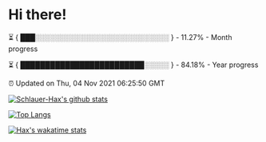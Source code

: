 # Hi there!

⏳ { ███░░░░░░░░░░░░░░░░░░░░░░░░░░░ } - 11.27% - Month progress

⏳ { █████████████████████████░░░░░ } - 84.18% - Year progress

⏰ Updated on Thu, 04 Nov 2021 06:25:50 GMT


[![Schlauer-Hax's github stats](https://github-readme-stats.vercel.app/api?username=Schlauer-Hax&show_icons=true&theme=dark&count_private=true)](https://github.com/Schlauer-Hax)


[![Top Langs](https://github-readme-stats.vercel.app/api/top-langs/?username=Schlauer-Hax&layout=compact&theme=dark)](https://github.com/Schlauer-Hax?tab=repositories)


[![Hax's wakatime stats](https://github-readme-stats.vercel.app/api/wakatime?username=Hax&theme=dark)](https://wakatime.com/@Hax)

